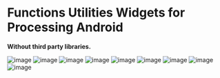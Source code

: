 # Functions Utilities Widgets for Processing Android
**Without third party libraries.**

![image](https://user-images.githubusercontent.com/31894775/75626012-70971300-5ba2-11ea-8f25-5bc2a21c3d59.png)      ![image](https://user-images.githubusercontent.com/31894775/75624647-02981f00-5b95-11ea-822a-44176a278185.png)      ![image](https://user-images.githubusercontent.com/31894775/75625058-16de1b00-5b99-11ea-9f70-9444d6204faf.png)
![image](https://user-images.githubusercontent.com/31894775/75625239-e6977c00-5b9a-11ea-8376-bd77bc680ebb.png)      ![image](https://user-images.githubusercontent.com/31894775/75625407-6b36ca00-5b9c-11ea-957b-a3234a4f80a5.png)      ![image](https://user-images.githubusercontent.com/31894775/75624393-7be24280-5b92-11ea-95e0-fccfaf6e9432.png)
![image](https://user-images.githubusercontent.com/31894775/75626857-d935be00-5ba9-11ea-8b0c-dce8554a3593.png)      ![image](https://user-images.githubusercontent.com/31894775/75630547-6f79dc00-5bca-11ea-9d41-4050d4a19e7b.png)
![image](https://user-images.githubusercontent.com/31894775/78560772-f84cee80-77ec-11ea-9323-bc953a10f467.png)







